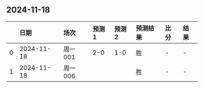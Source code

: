 

## 2024-11-18

|    | 日期       | 场次    | 预测1   | 预测2   | 预测结果   | 比分   | 结果   |
|---:|:-----------|:--------|:--------|:--------|:-----------|:-------|:-------|
|  0 | 2024-11-18 | 周一001 | 2-0     | 1-0     | 胜         | -      | -      |
|  1 | 2024-11-18 | 周一006 |         |         | 胜         | -      | -      |

